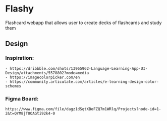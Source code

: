 # Flashy
Flashcard webapp that allows user to create decks of flashcards and study them

## Design

### Inspiration: 
    - https://dribbble.com/shots/13965962-Language-Learning-App-UI-Design/attachments/5578802?mode=media
    - https://imagecolorpicker.com/en
    - https://community.articulate.com/articles/e-learning-design-color-schemes

### Figma Board: 
    https://www.figma.com/file/dagz1dSqtXBoFZQ7m1WRlq/Projects?node-id=1-2&t=QYM8jT0OAGti92k4-0
